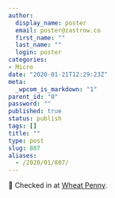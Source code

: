```yaml
---
author:
  display_name: poster
  email: poster@zastrow.co
  first_name: ""
  last_name: ""
  login: poster
categories:
- Micro
date: "2020-01-21T12:29:23Z"
meta:
  _wpcom_is_markdown: "1"
parent_id: "0"
password: ""
published: true
status: publish
tags: []
title: ""
type: post
slug: 807
aliases:
  - /2020/01/807/
---
```

<p><span>📍</span> Checked in at <a href="http://foursquare.com/v/5213f010498e078c5a0da099">Wheat Penny</a>.</p>

